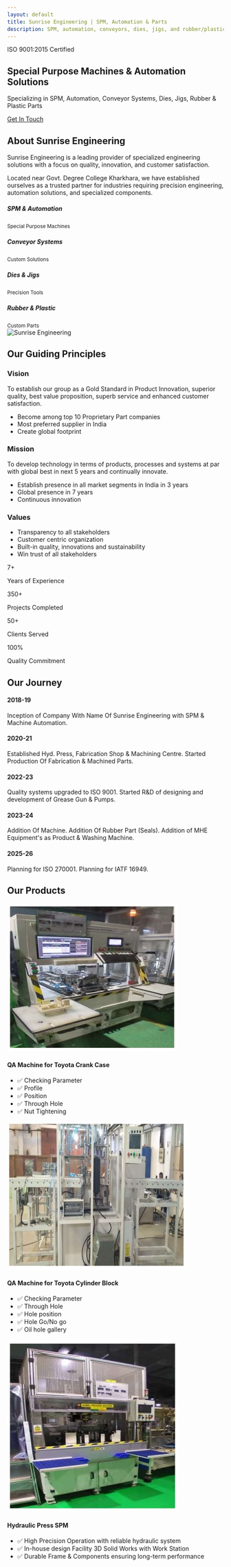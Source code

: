 ```yaml
---
layout: default
title: Sunrise Engineering | SPM, Automation & Parts
description: SPM, automation, conveyors, dies, jigs, and rubber/plastic parts with in-house machining and QA. ISO 9001 systems and fast development cycles.
---
```


<!-- Hero Section -->
 <section class="hero" id="home">
 <div class="row">
                <div class="col-lg-12">
                    <span class="iso-badge">ISO 9001:2015 Certified</span>
                    <h1 class="display-4 fw-bold mb-4">Special Purpose Machines & Automation Solutions</h1>
                    <p class="lead mb-4">Specializing in SPM, Automation, Conveyor Systems, Dies, Jigs, Rubber & Plastic Parts</p>
                    <a href="#contact" class="btn btn-primary btn-lg px-4 py-2">Get In Touch <i class="fas fa-arrow-right ms-2"></i></a>
                </div>
            </div>
    </section>

 <!-- About Section -->
 <section class="py-5 bg-light" id="about">
        <div class="container py-5">
            <div class="row align-items-center">
                <div class="col-lg-6 mb-5 mb-lg-0">
                    <h2 class="section-title">About Sunrise Engineering</h2>
                    <p class="lead">Sunrise Engineering is a leading provider of specialized engineering solutions with a focus on quality, innovation, and customer satisfaction.</p>
                    <p>Located near Govt. Degree College Kharkhara, we have established ourselves as a trusted partner for industries requiring precision engineering, automation solutions, and specialized components.</p>
                    <div class="row mt-4">
                        <div class="col-sm-6 mb-3">
                            <div class="d-flex align-items-center">
                                <div class="bg-primary p-3 rounded-circle me-3 text-white">
                                    <i class="bi bi-gear-wide-connected"></i>
                                </div>
                                <div>
                                    <h5 class="mb-0">SPM & Automation</h5>
                                    <small>Special Purpose Machines</small>
                                </div>
                            </div>
                        </div>
                        <div class="col-sm-6 mb-3">
                            <div class="d-flex align-items-center">
                                <div class="bg-primary p-3 rounded-circle me-3 text-white">
                                   <i class="bi bi-chevron-bar-contract"></i>
                                </div>
                                <div>
                                    <h5 class="mb-0">Conveyor Systems</h5>
                                    <small>Custom Solutions</small>
                                </div>
                            </div>
                        </div>
                        <div class="col-sm-6 mb-3">
                            <div class="d-flex align-items-center">
                                <div class="bg-primary p-3 rounded-circle me-3 text-white">
                                  <i class="bi bi-tools"></i>
                                </div>
                                <div>
                                    <h5 class="mb-0">Dies & Jigs</h5>
                                    <small>Precision Tools</small>
                                </div>
                            </div>
                        </div>
                        <div class="col-sm-6 mb-3">
                            <div class="d-flex align-items-center">
                                <div class="bg-primary p-3 rounded-circle me-3 text-white">
                                  <i class="bi bi-box2"></i>
                                </div>
                                <div>
                                    <h5 class="mb-0">Rubber & Plastic</h5>
                                    <small>Custom Parts</small>
                                </div>
                            </div>
                        </div>
                    </div>
                </div>
                <div class="col-lg-6">
                    <img src="https://images.unsplash.com/photo-1581091226033-d5c48150dbaa?ixlib=rb-4.0.3&ixid=M3wxMjA3fDB8MHxwaG90by1wYWdlfHx8fGVufDB8fHx8fA%3D%3D&auto=format&fit=crop&w=1000&q=80" alt="Sunrise Engineering" class="img-fluid rounded shadow">
                </div>
            </div>
        </div>
    </section>

 <!-- Values Section -->
 <section class="py-5" id="values">
        <div class="container py-5">
            <h2 class="section-title">Our Guiding Principles</h2>
            <div class="row">
                <!-- Vision -->
                <div class="col-md-4 mb-4">
                    <div class="card h-100 values-card">
                        <div class="card-body">
                            <div class="text-center mb-4">
                                <i class="fas fa-binoculars fa-3x text-primary"></i>
                            </div>
                            <h3 class="card-title text-center">Vision</h3>
                            <p class="card-text">To establish our group as a Gold Standard in Product Innovation, superior quality, best value proposition, superb service and enhanced customer satisfaction.</p>
                            <ul>
                                <li>Become among top 10 Proprietary Part companies</li>
                                <li>Most preferred supplier in India</li>
                                <li>Create global footprint</li>
                            </ul>
                        </div>
                    </div>
                </div>
                <!-- Mission -->
                <div class="col-md-4 mb-4">
                    <div class="card h-100 values-card">
                        <div class="card-body">
                            <div class="text-center mb-4">
                                <i class="fas fa-bullseye fa-3x text-primary"></i>
                            </div>
                            <h3 class="card-title text-center">Mission</h3>
                            <p class="card-text">To develop technology in terms of products, processes and systems at par with global best in next 5 years and continually innovate.</p>
                            <ul>
                                <li>Establish presence in all market segments in India in 3 years</li>
                                <li>Global presence in 7 years</li>
                                <li>Continuous innovation</li>
                            </ul>
                        </div>
                    </div>
                </div>
   <!-- Values -->
   <div class="col-md-4 mb-4">
                    <div class="card h-100 values-card">
                        <div class="card-body">
                            <div class="text-center mb-4">
                                <i class="fas fa-handshake fa-3x text-primary"></i>
                            </div>
                            <h3 class="card-title text-center">Values</h3>
                            <ul class="list-group list-group-flush">
                                <li class="list-group-item">Transparency to all stakeholders</li>
                                <li class="list-group-item">Customer centric organization</li>
                                <li class="list-group-item">Built-in quality, innovations and sustainability</li>
                                <li class="list-group-item">Win trust of all stakeholders</li>
                            </ul>
                        </div>
                    </div>
                </div>
            </div>
        </div>
    </section>
<!-- Stats Section -->
<section class="py-5 bg-primary text-white">
        <div class="container py-4">
            <div class="row text-center">
                <div class="col-md-3 col-6 mb-4">
                    <div class="stats-number">7+</div>
                    <p>Years of Experience</p>
                </div>
                <div class="col-md-3 col-6 mb-4">
                    <div class="stats-number">350+</div>
                    <p>Projects Completed</p>
                </div>
                <div class="col-md-3 col-6 mb-4">
                    <div class="stats-number">50+</div>
                    <p>Clients Served</p>
                </div>
                <div class="col-md-3 col-6 mb-4">
                    <div class="stats-number">100%</div>
                    <p>Quality Commitment</p>
                </div>
            </div>
        </div>
    </section>
<!-- Journey Section -->
<section class="py-5 bg-light" id="journey">
        <div class="container py-5">
            <h2 class="section-title">Our Journey</h2>
            <div class="journey-timeline">
                <!-- Timeline Item -->
                <div class="timeline-item">
                    <div class="timeline-content">
                        <h4>2018-19</h4>
                        <p>Inception of Company With Name Of Sunrise Engineering with SPM & Machine Automation.</p>
                    </div>
                </div>
  <!-- Timeline Item -->
                <div class="timeline-item">
                    <div class="timeline-content">
                        <h4>2020-21</h4>
                        <p>Established Hyd. Press, Fabrication Shop & Machining Centre. Started Production Of Fabrication & Machined Parts.</p>
                    </div>
                </div>
                <!-- Timeline Item -->
                <div class="timeline-item">
                    <div class="timeline-content">
                        <h4>2022-23</h4>
                        <p>Quality systems upgraded to ISO 9001. Started R&D of designing and development of Grease Gun & Pumps.</p>
                    </div>
                </div>
                <!-- Timeline Item -->
                <div class="timeline-item">
                    <div class="timeline-content">
                        <h4>2023-24</h4>
                        <p>Addition Of Machine. Addition Of Rubber Part (Seals). Addition of MHE Equipment's as Product & Washing Machine.</p>
                    </div>
                </div>
                <!-- Timeline Item -->
                <div class="timeline-item">
                    <div class="timeline-content">
                        <h4>2025-26</h4>
                        <p>Planning for ISO 270001. Planning for IATF 16949.</p>
                    </div>
                </div>
            </div>
        </div>
    </section>
<!-- Products Section -->
<section class="py-5" id="products">
  <div class="container py-5">
    <h2 class="section-title mb-4">Our Products</h2>
    <div class="row">
      <!-- Product 1 -->
      <div class="col-md-4 mb-4">
        <div class="card h-100 shadow-sm border-0">
          <img src="/assets/product-1.jpg" class="card-img-top img-fluid" alt="Hydraulic Press SPM">
          <div class="card-body">
            <h4 class="card-title mb-3">QA Machine for Toyota Crank Case</h4>
            <ul class="list-unstyled ps-3 mb-0">
              <li>✅ Checking Parameter</li>
              <li>✅ Profile</li>
              <li>✅ Position</li>
              <li>✅ Through Hole</li>
              <li>✅ Nut Tightening</li>
            </ul>
          </div>
        </div>
      </div>
      <!-- Product 2 -->
      <div class="col-md-4 mb-4">
        <div class="card h-100 shadow-sm border-0">
          <img src="/assets/product-2.jpg" class="card-img-top img-fluid" alt="Hydraulic Press SPM">
          <div class="card-body">
            <h4 class="card-title mb-3">QA Machine for Toyota Cylinder Block</h4>
            <ul class="list-unstyled ps-3 mb-0">
              <li>✅ Checking Parameter</li>
              <li>✅ Through Hole</li>
              <li>✅ Hole position </li>
              <li>✅ Hole Go/No go </li>
              <li>✅ Oil hole gallery</li>
            </ul>
          </div>
        </div>
      </div>
      <!-- Product 3 -->
      <div class="col-md-4 mb-4">
        <div class="card h-100 shadow-sm border-0">
          <img src="/assets/hydraulic-press-spm.jpg" class="card-img-top img-fluid" alt="Hydraulic Press SPM">
          <div class="card-body">
            <h4 class="card-title mb-3">Hydraulic Press SPM</h4>
            <ul class="list-unstyled ps-3 mb-0">
              <li>✅ High Precision Operation with reliable hydraulic system</li>
              <li>✅ In-house design Facility 3D Solid Works with Work Station</li>
               <li>✅ Durable Frame & Components ensuring long-term performance</li>
            </ul>
          </div>
        </div>
      </div>
    </div>
  </div>
</section>



